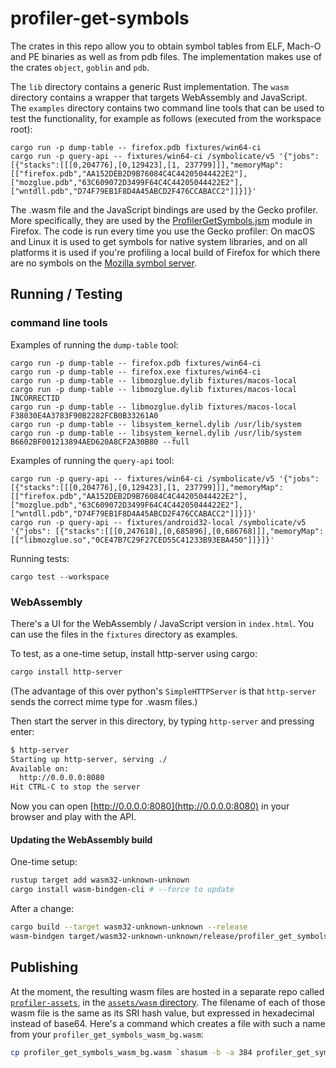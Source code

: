 # profiler-get-symbols

The crates in this repo allow you to obtain symbol tables from ELF, Mach-O and PE
binaries as well as from pdb files. The implementation makes use of the crates
`object`, `goblin` and `pdb`.

The `lib` directory contains a generic Rust implementation. The `wasm` directory
contains a wrapper that targets WebAssembly and JavaScript.
The `examples` directory contains two command line tools that can be used to test
the functionality, for example as follows (executed from the workspace root):

```
cargo run -p dump-table -- firefox.pdb fixtures/win64-ci
cargo run -p query-api -- fixtures/win64-ci /symbolicate/v5 '{"jobs": [{"stacks":[[[0,204776],[0,129423],[1, 237799]]],"memoryMap":[["firefox.pdb","AA152DEB2D9B76084C4C44205044422E2"],["mozglue.pdb","63C609072D3499F64C4C44205044422E2"],["wntdll.pdb","D74F79EB1F8D4A45ABCD2F476CCABACC2"]]}]}'
```

The .wasm file and the JavaScript bindings are used by the Gecko profiler.
More specifically, they are used by the
[ProfilerGetSymbols.jsm](https://searchfox.org/mozilla-central/source/browser/components/extensions/ProfilerGetSymbols.jsm) module in Firefox. The code is run every time you use the Gecko profiler: On macOS and Linux
it is used to get symbols for native system libraries, and on all platforms it
is used if you're profiling a local build of Firefox for which there are no
symbols on the [Mozilla symbol server](https://symbols.mozilla.org/).

## Running / Testing

### command line tools

Examples of running the `dump-table` tool:

```
cargo run -p dump-table -- firefox.pdb fixtures/win64-ci
cargo run -p dump-table -- firefox.exe fixtures/win64-ci
cargo run -p dump-table -- libmozglue.dylib fixtures/macos-local
cargo run -p dump-table -- libmozglue.dylib fixtures/macos-local INCORRECTID
cargo run -p dump-table -- libmozglue.dylib fixtures/macos-local F38030E4A3783F90B2282FCB0B33261A0
cargo run -p dump-table -- libsystem_kernel.dylib /usr/lib/system
cargo run -p dump-table -- libsystem_kernel.dylib /usr/lib/system B6602BF001213894AED620A8CF2A30B80 --full
```

Examples of running the `query-api` tool:

```
cargo run -p query-api -- fixtures/win64-ci /symbolicate/v5 '{"jobs": [{"stacks":[[[0,204776],[0,129423],[1, 237799]]],"memoryMap":[["firefox.pdb","AA152DEB2D9B76084C4C44205044422E2"],["mozglue.pdb","63C609072D3499F64C4C44205044422E2"],["wntdll.pdb","D74F79EB1F8D4A45ABCD2F476CCABACC2"]]}]}'
cargo run -p query-api -- fixtures/android32-local /symbolicate/v5 '{"jobs": [{"stacks":[[[0,247618],[0,685896],[0,686768]]],"memoryMap":[["libmozglue.so","0CE47B7C29F27CED55C41233B93EBA450"]]}]}'
```

Running tests:

```
cargo test --workspace
```

### WebAssembly

There's a UI for the WebAssembly / JavaScript version in `index.html`.
You can use the files in the `fixtures` directory as examples.

To test, as a one-time setup, install http-server using cargo:

```bash
cargo install http-server
```

(The advantage of this over python's `SimpleHTTPServer` is that `http-server` sends the correct mime type for .wasm files.)

Then start the server in this directory, by typing `http-server` and pressing enter:

```bash
$ http-server
Starting up http-server, serving ./
Available on:
  http://0.0.0.0:8080
Hit CTRL-C to stop the server
```

Now you can open [http://0.0.0.0:8080](http://0.0.0.0:8080) in your browser and play with the API.

#### Updating the WebAssembly build

One-time setup:

```bash
rustup target add wasm32-unknown-unknown
cargo install wasm-bindgen-cli # --force to update
```

After a change:

```bash
cargo build --target wasm32-unknown-unknown --release
wasm-bindgen target/wasm32-unknown-unknown/release/profiler_get_symbols_wasm.wasm --out-dir . --no-modules --no-typescript
```

## Publishing

At the moment, the resulting wasm files are hosted in a separate repo called
[`profiler-assets`](https://github.com/mstange/profiler-assets/), in the
[`assets/wasm` directory](https://github.com/mstange/profiler-assets/tree/master/assets/wasm).
The filename of each of those wasm file is the same as its SRI hash value, but expressed in hexadecimal
instead of base64. Here's a command which creates a file with such a name from your `profiler_get_symbols_wasm_bg.wasm`:

```bash
cp profiler_get_symbols_wasm_bg.wasm `shasum -b -a 384 profiler_get_symbols_wasm_bg.wasm | awk '{ print $1 }'`.wasm
```
